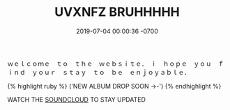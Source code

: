 ﻿---
layout: default
intro: true
title:  "UVXNFZ BRUHHHHH"
date:   2019-07-04 00:00:36 -0700
tag: updates
---
ｗｅｌｃｏｍｅ　ｔｏ　ｔｈｅ　ｗｅｂｓｉｔｅ．　ｉ　ｈｏｐｅ　ｙｏｕ　ｆｉｎｄ　ｙｏｕｒ　ｓｔａｙ　ｔｏ　ｂｅ　ｅｎｊｏｙａｂｌｅ．

{% highlight ruby %}
('NEW ALBUM DROP SOON ->-')
{% endhighlight %}

WATCH THE [SOUNDCLOUD] TO STAY UPDATED

[soundcloud]: https://soundcloud.com/user-515578717-826811804






